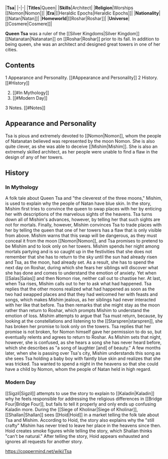 |**Tsa**|
|-|-|
|**Titles**|Queen|
|**Skills**|Architect|
|**Religion**|Worships [[Nomon\|Nomon]]|
|**Era**|[[Heraldic Epochs\|Heraldic Epochs]]|
|**Nationality**|[[Natan\|Natan]]|
|**Homeworld**|[[Roshar\|Roshar]]|
|**Universe**|[[Cosmere\|Cosmere]]|

**Queen Tsa** was a ruler of the [[Silver Kingdoms\|Silver Kingdom]] [[Natanatan\|Natanatan]] on [[Roshar\|Roshar]] prior to its fall. In addition to being queen, she was an architect and designed great towers in one of her cities.

## Contents

1 Appearance and Personality. [[#Appearance and Personality]] 
2 History. [[#History]] 

2. [[#In Mythology]] 
2. [[#Modern Day]] 


3 Notes. [[#Notes]] 


## Appearance and Personality
Tsa is pious and extremely devoted to [[Nomon\|Nomon]], whom the people of Natanatan believed was represented by the moon Nomon. She is also quite clever, as she was able to deceive [[Mishim\|Mishim]]. She is also an extremely skilled architect, as her people were unable to find a flaw in the design of any of her towers.

## History
### In Mythology
A folk tale about Queen Tsa and "the cleverest of the three moons," Mishim, is used to explain why the people of Natan have blue skin. In the story, Mishim first tries to convince the queen to swap places with her by enticing her with descriptions of the marvelous sights of the heavens. Tsa turns down all of Mishim's advances, however, by telling her that such sights are not for mortals. Finally, however, Mishim convinces Tsa to trade places with her by telling the queen that one of her towers has a flaw that is only visible from above. Mishim warns that this swap will be dangerous, as they must conceal it from the moon [[Nomon\|Nomon]], and Tsa promises to pretend to be Mishim and to look only on her towers.
Mishim spends her night among mortals partying and is so caught up in the festivities that she does not remember that she has to return to the sky until the sun had already risen and Tsa, as the moon, had already set. As a result, she has to spend the next day on Roshar, during which she fears her siblings will discover what she has done and comes to understand the emotion of anxiety. Yet when [[Salas\|Salas]] and then Nomon rise, neither call out to chastise her. At last, when Tsa rises, Mishim calls out to her to ask what had happened. Tsa replies that the other moons realized what had happened as soon as the two had swapped places and that they had welcomed her with feasts and songs, which makes Mishim jealous, as her siblings had never interacted with her like that before. Tsa then remarks that she might stay as the moon rather than return to Roshar, which prompts Mishim to understand the emotion of loss. Mishim attempts to argue that Tsa must return, because, by looking at the constellations and listening to the [[Starspren\|starspren]], she has broken her promise to look only on the towers. Tsa replies that her promise is not broken, for Nomon himself gave her permission to do so, but eventually relents and agrees to return to Roshar.
As Mishim sets that night, however, she is confused, as she hears a song she has never heard before, which she describes as "a song of laughter [and] of beauty." A few months later, when she is passing over Tsa's city, Mishim understands this song as she sees Tsa holding a baby boy with faintly blue skin and realizes that she was tricked. Tsa wanted to spend a night in the heavens so that she could have a child by Nomon, whom the people of Natan held in high regard.

### Modern Day
[[Sigzil\|Sigzil]] attempts to use the story to explain to [[Kaladin\|Kaladin]] why he feels responsible for addressing the religious differences in [[Bridge Four\|Bridge Four]], but fails to tell it properly and only ends up confusing Kaladin more.
During the [[Siege of Kholinar\|Siege of Kholinar]], [[Shallan\|Shallan]] sees [[Hoid\|Hoid]] in a market telling the folk tale about Tsa and Mishim. According to Hoid, the story also explains why the "still crafty" Mishim has never tried to leave her place in the heavens since then. Hoid creates smoke figures while telling the story, which Shallan thinks "can't be natural." After telling the story, Hoid appears exhausted and ignores all requests for another story.



https://coppermind.net/wiki/Tsa